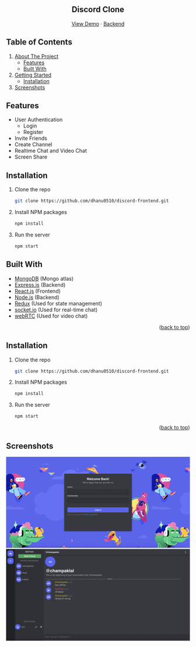 <div id="top"></div>
<div align="center">
  <h2 align="center">Discord Clone</h2>
  <p align="center">
    <a href="https://discord-dhanu.netlify.app/" target="_blank">View Demo</a>
    ·
    <a href="https://github.com/dhanu0510/discord-backend" target="_blank">Backend</a>
  </p>
</div>

  <h2>Table of Contents</h2>
  <ol>
    <li>
      <a href="#about-the-project">About The Project</a>
      <ul>
        <li><a href="#features">Features</a></li>
        <li><a href="#built-with">Built With</a></li>
      </ul>
    </li>
    <li>
      <a href="#getting-started">Getting Started</a>
      <ul>
        <li><a href="#installation">Installation</a></li>
      </ul>
    </li>
    <li>
        <a href="#screenshots">Screenshots</a>
    </li>
  </ol>

## Features

- User Authentication
  - Login
  - Register
- Invite Friends
- Create Channel
- Realtime Chat and Video Chat
- Screen Share

## Installation

1. Clone the repo
   ```sh
   git clone https://github.com/dhanu0510/discord-frontend.git
   ```
2. Install NPM packages
   ```sh
   npm install
   ```
3. Run the server
   ```sh
   npm start
   ```

## Built With

- [MongoDB](https://www.mongodb.com/) (Mongo atlas)
- [Express.js](https://expressjs.com/) (Backend)
- [React.js](https://reactjs.org/) (Frontend)
- [Node.js](https://nodejs.org/) (Backend)
- [Redux](https://redux.js.org/) (Used for state management)
- [socket.io](https://socket.io/) (Used for real-time chat)
- [webRTC](https://webrtc.org/) (Used for video chat)

<p align="right">(<a href="#top">back to top</a>)</p>

## Installation

1. Clone the repo
   ```sh
   git clone https://github.com/dhanu0510/discord-frontend.git
   ```
2. Install NPM packages
   ```sh
   npm install
   ```
3. Run the server
   ```sh
   npm start
   ```

<p align="right">(<a href="#top">back to top</a>)</p>

## Screenshots

<div>
    <img src="Screenshots/first.png">
    <br/>
    <img src="Screenshots/second.png">
</div>
